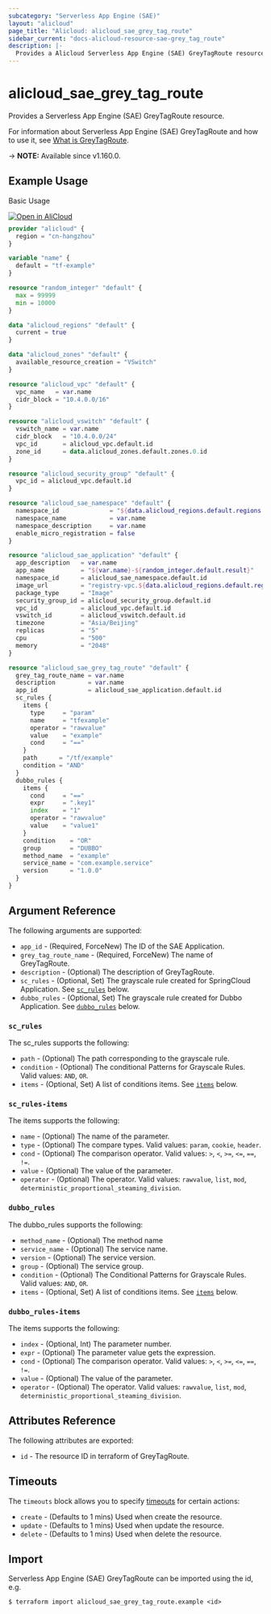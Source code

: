 ```yaml
---
subcategory: "Serverless App Engine (SAE)"
layout: "alicloud"
page_title: "Alicloud: alicloud_sae_grey_tag_route"
sidebar_current: "docs-alicloud-resource-sae-grey_tag_route"
description: |-
  Provides a Alicloud Serverless App Engine (SAE) GreyTagRoute resource.
---
```


# alicloud_sae_grey_tag_route

Provides a Serverless App Engine (SAE) GreyTagRoute resource.

For information about Serverless App Engine (SAE) GreyTagRoute and how to use it, see [What is GreyTagRoute](https://www.alibabacloud.com/help/en/sae/latest/create-grey-tag-route).

-> **NOTE:** Available since v1.160.0.

## Example Usage

Basic Usage

<div style="display: block;margin-bottom: 40px;"><div class="oics-button" style="float: right;position: absolute;margin-bottom: 10px;">
  <a href="https://api.aliyun.com/terraform?resource=alicloud_sae_grey_tag_route&exampleId=f179c69d-6d59-a475-5298-f0bc58ef5da5d7adb488&activeTab=example&spm=docs.r.sae_grey_tag_route.0.f179c69d6d&intl_lang=EN_US" target="_blank">
    <img alt="Open in AliCloud" src="https://img.alicdn.com/imgextra/i1/O1CN01hjjqXv1uYUlY56FyX_!!6000000006049-55-tps-254-36.svg" style="max-height: 44px; max-width: 100%;">
  </a>
</div></div>

```terraform
provider "alicloud" {
  region = "cn-hangzhou"
}

variable "name" {
  default = "tf-example"
}

resource "random_integer" "default" {
  max = 99999
  min = 10000
}

data "alicloud_regions" "default" {
  current = true
}

data "alicloud_zones" "default" {
  available_resource_creation = "VSwitch"
}

resource "alicloud_vpc" "default" {
  vpc_name   = var.name
  cidr_block = "10.4.0.0/16"
}

resource "alicloud_vswitch" "default" {
  vswitch_name = var.name
  cidr_block   = "10.4.0.0/24"
  vpc_id       = alicloud_vpc.default.id
  zone_id      = data.alicloud_zones.default.zones.0.id
}

resource "alicloud_security_group" "default" {
  vpc_id = alicloud_vpc.default.id
}

resource "alicloud_sae_namespace" "default" {
  namespace_id              = "${data.alicloud_regions.default.regions.0.id}:example${random_integer.default.result}"
  namespace_name            = var.name
  namespace_description     = var.name
  enable_micro_registration = false
}

resource "alicloud_sae_application" "default" {
  app_description   = var.name
  app_name          = "${var.name}-${random_integer.default.result}"
  namespace_id      = alicloud_sae_namespace.default.id
  image_url         = "registry-vpc.${data.alicloud_regions.default.regions.0.id}.aliyuncs.com/sae-demo-image/consumer:1.0"
  package_type      = "Image"
  security_group_id = alicloud_security_group.default.id
  vpc_id            = alicloud_vpc.default.id
  vswitch_id        = alicloud_vswitch.default.id
  timezone          = "Asia/Beijing"
  replicas          = "5"
  cpu               = "500"
  memory            = "2048"
}

resource "alicloud_sae_grey_tag_route" "default" {
  grey_tag_route_name = var.name
  description         = var.name
  app_id              = alicloud_sae_application.default.id
  sc_rules {
    items {
      type     = "param"
      name     = "tfexample"
      operator = "rawvalue"
      value    = "example"
      cond     = "=="
    }
    path      = "/tf/example"
    condition = "AND"
  }
  dubbo_rules {
    items {
      cond     = "=="
      expr     = ".key1"
      index    = "1"
      operator = "rawvalue"
      value    = "value1"
    }
    condition    = "OR"
    group        = "DUBBO"
    method_name  = "example"
    service_name = "com.example.service"
    version      = "1.0.0"
  }
}
```

## Argument Reference

The following arguments are supported:

* `app_id` - (Required, ForceNew) The ID  of the SAE Application.
* `grey_tag_route_name` - (Required, ForceNew) The name of GreyTagRoute.
* `description` - (Optional) The description of GreyTagRoute.
* `sc_rules` - (Optional, Set) The grayscale rule created for SpringCloud Application. See [`sc_rules`](#sc_rules) below.
* `dubbo_rules` - (Optional, Set) The grayscale rule created for Dubbo Application. See [`dubbo_rules`](#dubbo_rules) below.

### `sc_rules`

The sc_rules supports the following:

* `path` - (Optional) The path corresponding to the grayscale rule.
* `condition` - (Optional) The conditional Patterns for Grayscale Rules. Valid values: `AND`, `OR`.
* `items` - (Optional, Set) A list of conditions items. See [`items`](#sc_rules-items) below.

### `sc_rules-items`

The items supports the following:

* `name` - (Optional) The name of the parameter.
* `type` - (Optional) The compare types. Valid values: `param`, `cookie`, `header`.
* `cond` - (Optional) The comparison operator. Valid values: `>`, `<`, `>=`, `<=`, `==`, `!=`.
* `value` - (Optional) The value of the parameter.
* `operator` - (Optional) The operator. Valid values: `rawvalue`, `list`, `mod`, `deterministic_proportional_steaming_division`.

### `dubbo_rules`

The dubbo_rules supports the following:

* `method_name` - (Optional) The method name
* `service_name` - (Optional) The service name.
* `version` - (Optional) The service version.
* `group` - (Optional) The service group.
* `condition` - (Optional) The Conditional Patterns for Grayscale Rules. Valid values: `AND`, `OR`.
* `items` - (Optional, Set) A list of conditions items. See [`items`](#dubbo_rules-items) below.

### `dubbo_rules-items`

The items supports the following:

* `index` - (Optional, Int) The parameter number.
* `expr` - (Optional) The parameter value gets the expression.
* `cond` - (Optional) The comparison operator. Valid values: `>`, `<`, `>=`, `<=`, `==`, `!=`.
* `value` - (Optional) The value of the parameter.
* `operator` - (Optional) The operator. Valid values: `rawvalue`, `list`, `mod`, `deterministic_proportional_steaming_division`.

## Attributes Reference

The following attributes are exported:

* `id` - The resource ID in terraform of GreyTagRoute.


## Timeouts

The `timeouts` block allows you to specify [timeouts](https://www.terraform.io/docs/configuration-0-11/resources.html#timeouts) for certain actions:

* `create` - (Defaults to 1 mins) Used when create the resource.
* `update` - (Defaults to 1 mins) Used when update the resource.
* `delete` - (Defaults to 1 mins) Used when delete the resource.

## Import

Serverless App Engine (SAE) GreyTagRoute can be imported using the id, e.g.

```shell
$ terraform import alicloud_sae_grey_tag_route.example <id>
```
